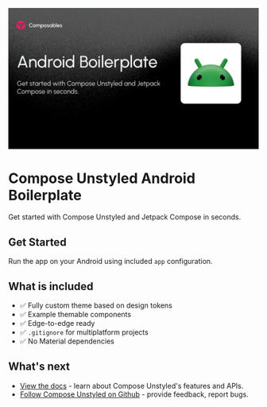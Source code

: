![Compose Unstyled Android Boilerplate](art/hero.png)

# Compose Unstyled Android Boilerplate

Get started with Compose Unstyled and Jetpack Compose in seconds.

## Get Started

Run the app on your Android using included `app` configuration.

## What is included

- ✅ Fully custom theme based on design tokens
- ✅ Example themable components
- ✅ Edge-to-edge ready
- ✅ `.gitignore` for multiplatform projects
- ✅ No Material dependencies

## What's next

- [View the docs](https://composables.com/docs/compose-unstyled) - learn about Compose Unstyled's features and APIs.
- [Follow Compose Unstyled on Github](https://github.com/composablehorizons/compose-unstyled) - provide feedback, report bugs. 
